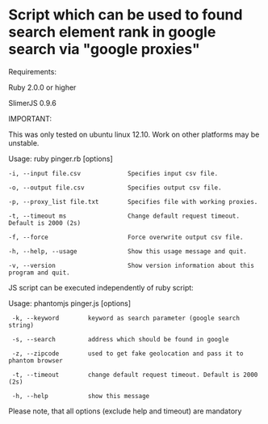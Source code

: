 # Script which can be used to found search element rank in google search via "google proxies"

Requirements:

Ruby 2.0.0 or higher 

SlimerJS 0.9.6

IMPORTANT:

This was only tested on ubuntu linux 12.10. Work on other platforms may be unstable.

Usage: ruby pinger.rb [options]

    -i, --input file.csv             Specifies input csv file.
    
    -o, --output file.csv            Specifies output csv file.
    
    -p, --proxy_list file.txt        Specifies file with working proxies.
    
    -t, --timeout ms                 Change default request timeout. Default is 2000 (2s)
    
    -f, --force                      Force overwrite output csv file.
    
    -h, --help, --usage              Show this usage message and quit.
    
    -v, --version                    Show version information about this program and quit.


JS script can be executed independently of ruby script:

Usage: phantomjs pinger.js [options]

     -k, --keyword        keyword as search parameter (google search string)

     -s, --search         address which should be found in google

     -z, --zipcode        used to get fake geolocation and pass it to phantom browser

     -t, --timeout        change default request timeout. Default is 2000 (2s)

     -h, --help           show this message

Please note, that all options (exclude help and timeout) are mandatory
